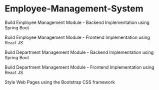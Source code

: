 # Employee-Management-System

Build Employee Management Module - Backend Implementation using Spring Boot

Build Employee Management Module - Frontend Implementation using React JS

Build Department Management Module - Backend Implementation using Spring Boot

Build Department Management Module - Frontend Implementation using React JS

Style Web Pages using the Bootstrap CSS framework
